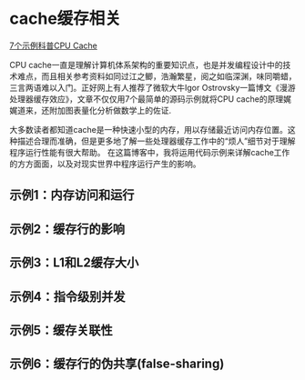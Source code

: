 # cache缓存相关

[7个示例科普CPU Cache](https://blog.csdn.net/pi9nc/article/details/27109815?utm_medium=distribute.pc_relevant.none-task-blog-BlogCommendFromMachineLearnPai2-1.channel_param&depth_1-utm_source=distribute.pc_relevant.none-task-blog-BlogCommendFromMachineLearnPai2-1.channel_param)


CPU cache一直是理解计算机体系架构的重要知识点，也是并发编程设计中的技术难点，而且相关参考资料如同过江之鲫，浩瀚繁星，阅之如临深渊，味同嚼蜡，三言两语难以入门。正好网上有人推荐了微软大牛Igor Ostrovsky一篇博文《漫游处理器缓存效应》，文章不仅仅用7个最简单的源码示例就将CPU cache的原理娓娓道来，还附加图表量化分析做数学上的佐证.

 大多数读者都知道cache是一种快速小型的内存，用以存储最近访问内存位置。这种描述合理而准确，但是更多地了解一些处理器缓存工作中的“烦人”细节对于理解程序运行性能有很大帮助。
   在这篇博客中，我将运用代码示例来详解cache工作的方方面面，以及对现实世界中程序运行产生的影响。
   

## 示例1：内存访问和运行


## 示例2：缓存行的影响



## 示例3：L1和L2缓存大小



## 示例4：指令级别并发



## 示例5：缓存关联性



## 示例6：缓存行的伪共享(false-sharing)



## 




## 



